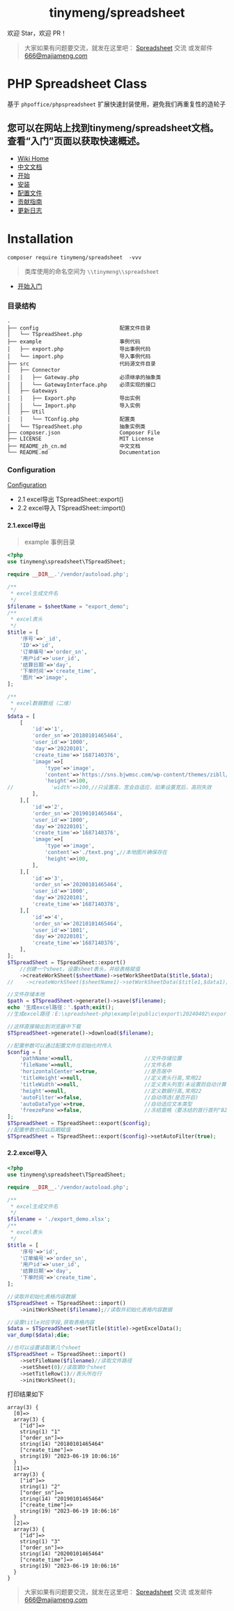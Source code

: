 <h1 align="center">tinymeng/spreadsheet</h1>

欢迎 Star，欢迎 PR！

> 大家如果有问题要交流，就发在这里吧： [Spreadsheet](https://github.com/majiameng/spreadsheet-php/issues/1) 交流 或发邮件 666@majiameng.com


# PHP Spreadsheet Class
基于 `phpoffice/phpspreadsheet` 扩展快速封装使用，避免我们再重复性的造轮子

## 您可以在网站上找到tinymeng/spreadsheet文档。查看“入门”页面以获取快速概述。

* [Wiki Home](https://github.com/majiameng/spreadsheet-php/wiki)
* [中文文档](https://github.com/majiameng/spreadsheet-php/wiki/zh-cn-Home)
* [开始](https://github.com/majiameng/spreadsheet-php/wiki/zh-cn-Getting-Started)
* [安装](https://github.com/majiameng/spreadsheet-php/wiki/zh-cn-Installation)
* [配置文件](https://github.com/majiameng/spreadsheet-php/wiki/zh-cn-Configuration)
* [贡献指南](https://github.com/majiameng/spreadsheet-php/wiki/zh-cn-Contributing-Guide)
* [更新日志](https://github.com/majiameng/spreadsheet-php/wiki/zh-cn-Update-log)

# Installation

```
composer require tinymeng/spreadsheet  -vvv
```

> 类库使用的命名空间为 `\\tinymeng\\spreadsheet`

* [开始入门](https://github.com/majiameng/spreadsheet-php/wiki/zh-cn-Getting-Started)

### 目录结构

```
.
├── config                          配置文件目录
│   └── TSpreadSheet.php            
├── example                         事例代码
│   ├── export.php                  导出事例代码
│   └── import.php                  导入事例代码
├── src                             代码源文件目录
│   ├── Connector
│   │   ├── Gateway.php             必须继承的抽象类
│   │   └── GatewayInterface.php    必须实现的接口
│   ├── Gateways
│   │   ├── Export.php              导出实例
│   │   └── Import.php              导入实例
│   ├── Util
│   │   └── TConfig.php             配置类
│   └── TSpreadSheet.php            抽象实例类
├── composer.json                   Composer File
├── LICENSE                         MIT License
├── README_zh_cn.md                 中文文档
└── README.md                       Documentation
```


### Configuration
[Configuration](https://github.com/majiameng/spreadsheet-php/wiki/zh-cn-Configuration)


* 2.1 excel导出 TSpreadSheet::export()
* 2.2 excel导入 TSpreadSheet::import()

#### 2.1.excel导出

> example 事例目录


```php
<?php
use tinymeng\spreadsheet\TSpreadSheet;

require __DIR__.'/vendor/autoload.php';

/**
 * excel生成文件名
 */
$filename = $sheetName = "export_demo";
/**
 * excel表头
 */
$title = [
    '序号'=>'_id',
    'ID'=>'id',
    '订单编号'=>'order_sn',
    '用户id'=>'user_id',
    '结算日期'=>'day',
    '下单时间'=>'create_time',
    '图片'=>'image',
];

/**
 * excel数据数组（二维）
 */
$data = [
    [
        'id'=>'1',
        'order_sn'=>'20180101465464',
        'user_id'=>'1000',
        'day'=>'20220101',
        'create_time'=>'1687140376',
        'image'=>[
            'type'=>'image',
            'content'=>'https://sns.bjwmsc.com/wp-content/themes/zibll/img/logo.png',//网络图片确保存在
            'height'=>100,
//            'width'=>100,//只设置高，宽会自适应，如果设置宽后，高则失效
        ],
    ],[
        'id'=>'2',
        'order_sn'=>'20190101465464',
        'user_id'=>'1000',
        'day'=>'20220101',
        'create_time'=>'1687140376',
        'image'=>[
            'type'=>'image',
            'content'=>'./text.png',//本地图片确保存在
            'height'=>100,
        ],
    ],[
        'id'=>'3',
        'order_sn'=>'20200101465464',
        'user_id'=>'1000',
        'day'=>'20220101',
        'create_time'=>'1687140376',
    ],[
        'id'=>'4',
        'order_sn'=>'20210101465464',
        'user_id'=>'1001',
        'day'=>'20220101',
        'create_time'=>'1687140376',
    ],
];
$TSpreadSheet = TSpreadSheet::export()
    //创建一个sheet，设置sheet表头，并给表格赋值
    ->createWorkSheet($sheetName)->setWorkSheetData($title,$data);
//    ->createWorkSheet($sheetName1)->setWorkSheetData($title1,$data1);//如果多个sheet可多次创建

//文件存储本地
$path = $TSpreadSheet->generate()->save($filename);
echo '生成excel路径：'.$path;exit();
//生成excel路径：E:\spreadsheet-php\example\public\export\20240402\export_demo_2024-04-02_351.xlsx

//这样直接输出到浏览器中下载
$TSpreadSheet->generate()->download($filename);

//配置参数可以通过配置文件在初始化时传入
$config = [
    'pathName'=>null,                       //文件存储位置
    'fileName'=>null,                       //文件名称
    'horizontalCenter'=>true,               //是否居中
    'titleHeight'=>null,                    //定义表头行高,常用22
    'titleWidth'=>null,                     //定义表头列宽(未设置则自动计算宽度),常用20
    'height'=>null,                         //定义数据行高,常用22
    'autoFilter'=>false,                    //自动筛选(是否开启)
    'autoDataType'=>true,                   //自动适应文本类型
    'freezePane'=>false,                    //冻结窗格（要冻结的首行首列"B2"，false不开启）
];
$TSpreadSheet = TSpreadSheet::export($config);
//配置参数也可以后期赋值
$TSpreadSheet = TSpreadSheet::export($config)->setAutoFilter(true);
```

#### 2.2.excel导入

```php
<?php
use tinymeng\spreadsheet\TSpreadSheet;

require __DIR__.'/vendor/autoload.php';

/**
 * excel生成文件名
 */
$filename = './export_demo.xlsx';
/**
 * excel表头
 */
$title = [
    '序号'=>'id',
    '订单编号'=>'order_sn',
    '用户id'=>'user_id',
    '结算日期'=>'day',
    '下单时间'=>'create_time',
];

//读取并初始化表格内容数据
$TSpreadSheet = TSpreadSheet::import()
    ->initWorkSheet($filename);//读取并初始化表格内容数据

//设置title对应字段,获取表格内容
$data = $TSpreadSheet->setTitle($title)->getExcelData();
var_dump($data);die;

//也可以设置读取第几个sheet
$TSpreadSheet = TSpreadSheet::import()
    ->setFileName($filename)//读取文件路径
    ->setSheet(0)//读取第0个sheet
    ->setTitleRow(1)//表头所在行
    ->initWorkSheet();

```
打印结果如下
```
array(3) {
  [0]=>
  array(3) {
    ["id"]=>
    string(1) "1"
    ["order_sn"]=>
    string(14) "20180101465464"
    ["create_time"]=>
    string(19) "2023-06-19 10:06:16"
  }
  [1]=>
  array(3) {
    ["id"]=>
    string(1) "2"
    ["order_sn"]=>
    string(14) "20190101465464"
    ["create_time"]=>
    string(19) "2023-06-19 10:06:16"
  }
  [2]=>
  array(3) {
    ["id"]=>
    string(1) "3"
    ["order_sn"]=>
    string(14) "20200101465464"
    ["create_time"]=>
    string(19) "2023-06-19 10:06:16"
  }
}
```

> 大家如果有问题要交流，就发在这里吧： [Spreadsheet](https://github.com/majiameng/spreadsheet-php/issues/1) 交流 或发邮件 666@majiameng.com
